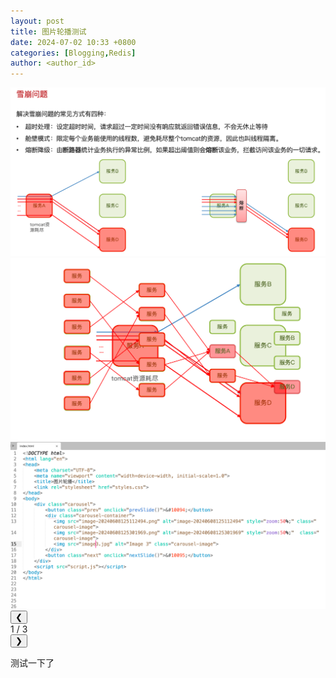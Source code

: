 ```yaml
---
layout: post
title: 图片轮播测试
date: 2024-07-02 10:33 +0800
categories: [Blogging,Redis]
author: <author_id>
---
```



<!-- 引入样式表 -->
<link rel="stylesheet" href="{{ '/assets/styles.css' | relative_url }}">

<div class="carousel">
    <div class="carousel-container">
        <img src="../media/2024-0702-carousel/image-20240608125112494.png" alt="image 1" class="carousel-image">
        <img src="../media/2024-0702-carousel/image-20240608125301969.png" alt="image 2" class="carousel-image">
        <img src="../media/2024-0702-carousel/image-20240608125932120.png" alt="image 3" class="carousel-image">
    </div>
    <div class="carousel-controls">
        <button class="prev" onclick="prevSlide()">&#10094;</button>
        <div class="carousel-indicator">
            <span id="current-slide">1</span> / <span id="total-slides">3</span>
        </div>
        <button class="next" onclick="nextSlide()">&#10095;</button>
    </div>
</div>

<!-- 引入脚本文件 -->
<script src="{{ '/assets/script.js' | relative_url }}"></script>


测试一下了
